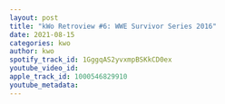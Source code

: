 ```yaml
---
layout: post
title: "kWo Retroview #6: WWE Survivor Series 2016"
date: 2021-08-15
categories: kwo
author: kwo
spotify_track_id: 1GggqAS2yvxmpBSKkCD0ex
youtube_video_id: 
apple_track_id: 1000546829910
youtube_metadata: 
---
```

